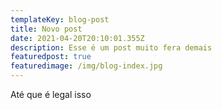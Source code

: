 ```yaml
---
templateKey: blog-post
title: Novo post
date: 2021-04-20T20:10:01.355Z
description: Esse é um post muito fera demais
featuredpost: true
featuredimage: /img/blog-index.jpg
---
```

Até que é legal isso